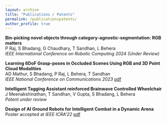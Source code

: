 ```yaml
---
layout: archive
title: "Publications / Patents"
permalink: /publicationspatents/
author_profile: true
---
```

**Bin‑picking novel objects through category‑agnostic‑segmentation: RGB matters**<br>
P Raj, S Bhadang, G Chaudhary, T Sandhan, L Behera<br>
*IEEE International Conference on Robotic Computing 2024 (Under Review)*<br>

**Learning 6DoF Grasp‑poses in Occluded Scenes Using RGB and 3D Point Cloud Modalities**<br>
AD Mathur, S Bhadang, P Raj, L Behera, T Sandhan<br>
*IEEE National Conference on Communications 2023* [pdf](https://ieeexplore.ieee.org/abstract/document/10068034)<br>

**Intelligent Tagging Assistant reinforced Brainwave Controlled Wheelchair**<br>
J Meenakshinathan, T Sandhan, V Gupta, S Bhadang, L Behera<br>
*Patent under review*<br>

**Design of AI Ground Robots for Intelligent Combat in a Dynamic Arena**<br>
Poster accepted at *IEEE ICRA’22* [pdf](files/Poster-DJI-ICRA2022.pdf)<br>
